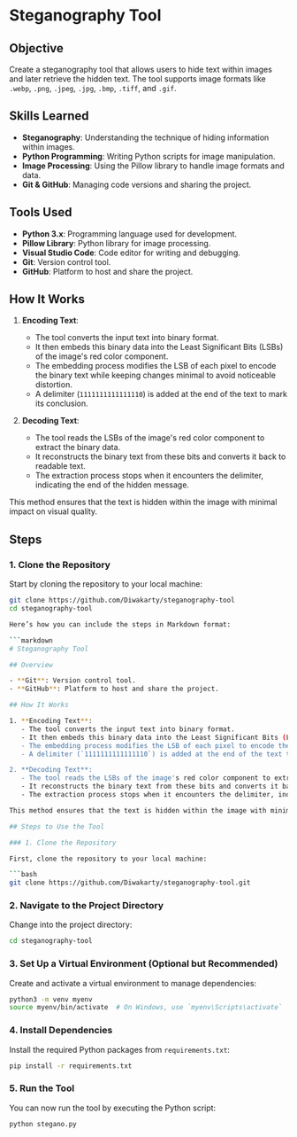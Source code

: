 # Steganography Tool

## Objective
Create a steganography tool that allows users to hide text within images and later retrieve the hidden text. The tool supports image formats like `.webp`, `.png`, `.jpeg`, `.jpg`, `.bmp`, `.tiff`, and `.gif`.


## Skills Learned
- **Steganography**: Understanding the technique of hiding information within images.
- **Python Programming**: Writing Python scripts for image manipulation.
- **Image Processing**: Using the Pillow library to handle image formats and data.
- **Git & GitHub**: Managing code versions and sharing the project.

## Tools Used
- **Python 3.x**: Programming language used for development.
- **Pillow Library**: Python library for image processing.
- **Visual Studio Code**: Code editor for writing and debugging.
- **Git**: Version control tool.
- **GitHub**: Platform to host and share the project.

## How It Works

1. **Encoding Text**:
   - The tool converts the input text into binary format.
   - It then embeds this binary data into the Least Significant Bits (LSBs) of the image's red color component.
   - The embedding process modifies the LSB of each pixel to encode the binary text while keeping changes minimal to avoid noticeable distortion.
   - A delimiter (`1111111111111110`) is added at the end of the text to mark its conclusion.

2. **Decoding Text**:
   - The tool reads the LSBs of the image's red color component to extract the binary data.
   - It reconstructs the binary text from these bits and converts it back to readable text.
   - The extraction process stops when it encounters the delimiter, indicating the end of the hidden message.

This method ensures that the text is hidden within the image with minimal impact on visual quality.

## Steps

### 1. Clone the Repository
Start by cloning the repository to your local machine:
```bash
git clone https://github.com/Diwakarty/steganography-tool
cd steganography-tool

Here’s how you can include the steps in Markdown format:

```markdown
# Steganography Tool

## Overview

- **Git**: Version control tool.
- **GitHub**: Platform to host and share the project.

## How It Works

1. **Encoding Text**:
   - The tool converts the input text into binary format.
   - It then embeds this binary data into the Least Significant Bits (LSBs) of the image's red color component.
   - The embedding process modifies the LSB of each pixel to encode the binary text while keeping changes minimal to avoid noticeable distortion.
   - A delimiter (`1111111111111110`) is added at the end of the text to mark its conclusion.

2. **Decoding Text**:
   - The tool reads the LSBs of the image's red color component to extract the binary data.
   - It reconstructs the binary text from these bits and converts it back to readable text.
   - The extraction process stops when it encounters the delimiter, indicating the end of the hidden message.

This method ensures that the text is hidden within the image with minimal impact on visual quality.

## Steps to Use the Tool

### 1. Clone the Repository

First, clone the repository to your local machine:

```bash
git clone https://github.com/Diwakarty/steganography-tool.git
```

### 2. Navigate to the Project Directory

Change into the project directory:

```bash
cd steganography-tool
```

### 3. Set Up a Virtual Environment (Optional but Recommended)

Create and activate a virtual environment to manage dependencies:

```bash
python3 -m venv myenv
source myenv/bin/activate  # On Windows, use `myenv\Scripts\activate`
```

### 4. Install Dependencies

Install the required Python packages from `requirements.txt`:

```bash
pip install -r requirements.txt
```

### 5. Run the Tool

You can now run the tool by executing the Python script:

```bash
python stegano.py
```

